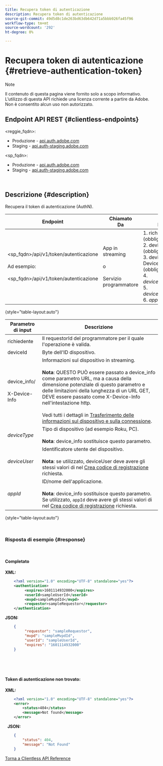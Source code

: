 ```yaml
---
title: Recupera token di autenticazione
description: Recupera token di autenticazione
source-git-commit: 49d5d8c1de263bd63db642d71a5bbb926fa45f96
workflow-type: tm+mt
source-wordcount: '292'
ht-degree: 0%

---
```



# Recupera token di autenticazione {#retrieve-authentication-token}

>[!NOTE]
>
>Il contenuto di questa pagina viene fornito solo a scopo informativo. L’utilizzo di questa API richiede una licenza corrente a partire da Adobe. Non è consentito alcun uso non autorizzato.

## Endpoint API REST {#clientless-endpoints}

&lt;reggie_fqdn>:

* Produzione - [api.auth.adobe.com](http://api.auth.adobe.com/)
* Staging - [api.auth-staging.adobe.com](http://api.auth-staging.adobe.com/)

&lt;sp_fqdn>:

* Produzione - [api.auth.adobe.com](http://api.auth.adobe.com/)
* Staging - [api.auth-staging.adobe.com](http://api.auth-staging.adobe.com/)

</br>

## Descrizione {#description}

Recupera il token di autenticazione (AuthN).  

| Endpoint | Chiamato  </br>Da | Ingresso   </br>Parametri | HTTP  </br>Metodo | Risposta | HTTP  </br>Risposta |
| --- | --- | --- | --- | --- | --- |
| &lt;sp_fqdn>/api/v1/token/autenticazione</br></br>Ad esempio:</br></br>&lt;sp_fqdn>/api/v1/token/autenticazione | App in streaming</br></br>o</br></br>Servizio programmatore | 1. richiedente (obbligatorio)</br>2.  deviceId (obbligatorio)</br>3.  device_info/X-Device-Info (obbligatorio)</br>4.  _deviceType_ (obsoleto)</br>5.  _deviceUser_ (Obsoleto)</br>6.  _appId_ (Obsoleto) | GET | XML o JSON contenente informazioni di autenticazione o dettagli di errore in caso di esito negativo. | 200 - Successo.  </br>404 - Token non trovato  </br>410 - Token scaduto |

{style=&quot;table-layout:auto&quot;}


| Parametro di input | Descrizione |
| --- | --- |
| richiedente | Il requestorId del programmatore per il quale l&#39;operazione è valida. |
| deviceId | Byte dell&#39;ID dispositivo. |
| device_info/</br></br>X-Device-Info | Informazioni sul dispositivo in streaming.</br></br>**Nota**: QUESTO PUÒ essere passato a device_info come parametro URL, ma a causa della dimensione potenziale di questo parametro e delle limitazioni della lunghezza di un URL GET, DEVE essere passato come X-Device-Info nell&#39;intestazione http. </br></br>Vedi tutti i dettagli in [Trasferimento delle informazioni sul dispositivo e sulla connessione](http://tve.helpdocsonline.com/passing-device-information). |
| _deviceType_ | Tipo di dispositivo (ad esempio Roku, PC).</br></br>**Nota**: device_info sostituisce questo parametro. |
| _deviceUser_ | Identificatore utente del dispositivo.</br></br>**Nota**: se utilizzato, deviceUser deve avere gli stessi valori di nel [Crea codice di registrazione](http://tve.helpdocsonline.com/registration-code-request) richiesta. |
| _appId_ | ID/nome dell&#39;applicazione. </br></br>**Nota**: device_info sostituisce questo parametro. Se utilizzato, `appId` deve avere gli stessi valori di nel [Crea codice di registrazione](http://tve.helpdocsonline.com/registration-code-request) richiesta. |

{style=&quot;table-layout:auto&quot;}

</br>

### Risposta di esempio {#response}

 

#### Completato

**XML:**

```XML
    <?xml version="1.0" encoding="UTF-8" standalone="yes"?>
    <authentication>
         <expires>1601114932000</expires>
         <userId>sampleUserId</userId>
         <mvpd>sampleMvpdId</mvpd>
         <requestor>sampleRequestor</requestor>
    </authentication>
```


**JSON:**

```JSON
    {
         "requestor": "sampleRequestor",
         "mvpd": "sampleMvpdId",
         "userId": "sampleUserId",
         "expires": "1601114932000"
    }
```

 

 

#### Token di autenticazione non trovato:

**XML:**

```XML
    <?xml version="1.0" encoding="UTF-8" standalone="yes"?>
    <error>
        <status>404</status>
        <message>Not found</message>
    </error>
```

 
**JSON:**

```JSON
    {
        "status": 404,
        "message": "Not Found"
    }
```

[Torna a Clientless API Reference](http://tve.helpdocsonline.com/clientless-api-reference)
